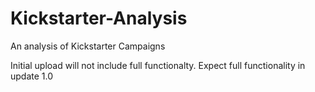 # Kickstarter-Analysis
An analysis of Kickstarter Campaigns

Initial upload will not include full functionalty. Expect full functionality in update 1.0
